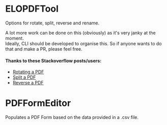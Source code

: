 # ELOPDFTool  

Options for rotate, split, reverse and rename.

A lot more work can be done on this (obviously) as it's very janky at the moment.  
Ideally, CLI should be developed to organise this. So if anyone wants to do that and make a PR, please feel free.


#### Thanks to these Stackoverflow posts/users:
- [Rotating a PDF](https://stackoverflow.com/questions/46921452/python-batch-rotate-pdf-with-pypdf2)
- [Split a PDF](https://stackoverflow.com/questions/490195/split-a-multi-page-pdf-file-into-multiple-pdf-files-with-python)
- [Reverse a PDF](https://stackoverflow.com/questions/5425439/how-do-i-reverse-the-order-of-the-pages-in-a-pdf-file-using-pypdf)

# PDFFormEditor
Populates a PDF Form based on the data provided in a .csv file.